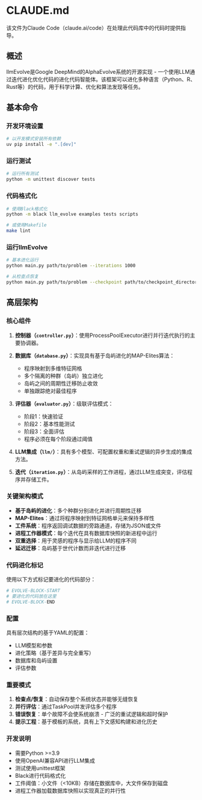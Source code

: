 # CLAUDE.md

该文件为Claude Code（claude.ai/code）在处理此代码库中的代码时提供指导。

## 概述

llmEvolve是Google DeepMind的AlphaEvolve系统的开源实现 - 一个使用LLM通过迭代进化优化代码的进化代码智能体。该框架可以进化多种语言（Python、R、Rust等）的代码，用于科学计算、优化和算法发现等任务。

## 基本命令

### 开发环境设置
```bash
# 以开发模式安装所有依赖
uv pip install -e ".[dev]"
```

### 运行测试
```bash
# 运行所有测试
python -m unittest discover tests
```

### 代码格式化
```bash
# 使用Black格式化
python -m black llm_evolve examples tests scripts

# 或使用Makefile
make lint
```

### 运行llmEvolve
```bash
# 基本进化运行
python main.py path/to/problem --iterations 1000

# 从检查点恢复
python main.py path/to/problem --checkpoint path/to/checkpoint_directory --iterations 50
```

## 高层架构

### 核心组件

1. **控制器（`controller.py`）**：使用ProcessPoolExecutor进行并行迭代执行的主要协调器。

2. **数据库（`database.py`）**：实现具有基于岛屿进化的MAP-Elites算法：
   - 程序映射到多维特征网格
   - 多个隔离的种群（岛屿）独立进化
   - 岛屿之间的周期性迁移防止收敛
   - 单独跟踪绝对最佳程序

3. **评估器（`evaluator.py`）**：级联评估模式：
   - 阶段1：快速验证
   - 阶段2：基本性能测试  
   - 阶段3：全面评估
   - 程序必须在每个阶段通过阈值

4. **LLM集成（`llm/`）**：具有多个模型、可配置权重和重试逻辑的异步生成的集成方法。

5. **迭代（`iteration.py`）**：从岛屿采样的工作进程，通过LLM生成突变，评估程序并存储工件。

### 关键架构模式

- **基于岛屿的进化**：多个种群分别进化并进行周期性迁移
- **MAP-Elites**：通过将程序映射到特征网格单元来保持多样性
- **工件系统**：程序返回调试数据的旁路通道，存储为JSON或文件
- **进程工作器模式**：每个迭代在具有数据库快照的新进程中运行
- **双重选择**：用于灵感的程序与显示给LLM的程序不同
- **延迟迁移**：岛屿基于世代计数而非迭代进行迁移

### 代码进化标记

使用以下方式标记要进化的代码部分：
```python
# EVOLVE-BLOCK-START
# 要进化的代码放在这里
# EVOLVE-BLOCK-END
```

### 配置

具有层次结构的基于YAML的配置：
- LLM模型和参数
- 进化策略（基于差异与完全重写）
- 数据库和岛屿设置
- 评估参数

### 重要模式

1. **检查点/恢复**：自动保存整个系统状态并能够无缝恢复
2. **并行评估**：通过TaskPool并发评估多个程序
3. **错误恢复**：单个故障不会使系统崩溃 - 广泛的重试逻辑和超时保护
4. **提示工程**：基于模板的系统，具有上下文感知构建和进化历史

### 开发说明

- 需要Python >=3.9
- 使用OpenAI兼容API进行LLM集成
- 测试使用unittest框架
- Black进行代码格式化
- 工件阈值：小文件（<10KB）存储在数据库中，大文件保存到磁盘
- 进程工作器加载数据库快照以实现真正的并行性